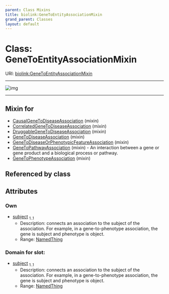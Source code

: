 ```yaml
---
parent: Class Mixins
title: biolink:GeneToEntityAssociationMixin
grand_parent: Classes
layout: default
---
```


# Class: GeneToEntityAssociationMixin




URI: [biolink:GeneToEntityAssociationMixin](https://w3id.org/biolink/vocab/GeneToEntityAssociationMixin)


---

![img](https://yuml.me/diagram/nofunky;dir:TB/class/[GeneOrGeneProduct]%3Csubject%201..1-++[GeneToEntityAssociationMixin],[GeneToPhenotypeAssociation]uses%20-.-%3E[GeneToEntityAssociationMixin],[GeneToPathwayAssociation]uses%20-.-%3E[GeneToEntityAssociationMixin],[GeneToDiseaseOrPhenotypicFeatureAssociation]uses%20-.-%3E[GeneToEntityAssociationMixin],[GeneToDiseaseAssociation]uses%20-.-%3E[GeneToEntityAssociationMixin],[DruggableGeneToDiseaseAssociation]uses%20-.-%3E[GeneToEntityAssociationMixin],[CorrelatedGeneToDiseaseAssociation]uses%20-.-%3E[GeneToEntityAssociationMixin],[CausalGeneToDiseaseAssociation]uses%20-.-%3E[GeneToEntityAssociationMixin],[GeneToPhenotypeAssociation],[GeneToPathwayAssociation],[GeneToDiseaseOrPhenotypicFeatureAssociation],[GeneToDiseaseAssociation],[GeneOrGeneProduct],[DruggableGeneToDiseaseAssociation],[CorrelatedGeneToDiseaseAssociation],[CausalGeneToDiseaseAssociation])

---


## Mixin for

 * [CausalGeneToDiseaseAssociation](CausalGeneToDiseaseAssociation.md) (mixin) 
 * [CorrelatedGeneToDiseaseAssociation](CorrelatedGeneToDiseaseAssociation.md) (mixin) 
 * [DruggableGeneToDiseaseAssociation](DruggableGeneToDiseaseAssociation.md) (mixin) 
 * [GeneToDiseaseAssociation](GeneToDiseaseAssociation.md) (mixin) 
 * [GeneToDiseaseOrPhenotypicFeatureAssociation](GeneToDiseaseOrPhenotypicFeatureAssociation.md) (mixin) 
 * [GeneToPathwayAssociation](GeneToPathwayAssociation.md) (mixin)  - An interaction between a gene or gene product and a biological process or pathway.
 * [GeneToPhenotypeAssociation](GeneToPhenotypeAssociation.md) (mixin) 

## Referenced by class


## Attributes


### Own

 * [subject](subject.md)  <sub>1..1</sub>
     * Description: connects an association to the subject of the association. For example, in a gene-to-phenotype association, the gene is subject and phenotype is object.
     * Range: [NamedThing](NamedThing.md)

### Domain for slot:

 * [subject](subject.md)  <sub>1..1</sub>
     * Description: connects an association to the subject of the association. For example, in a gene-to-phenotype association, the gene is subject and phenotype is object.
     * Range: [NamedThing](NamedThing.md)
